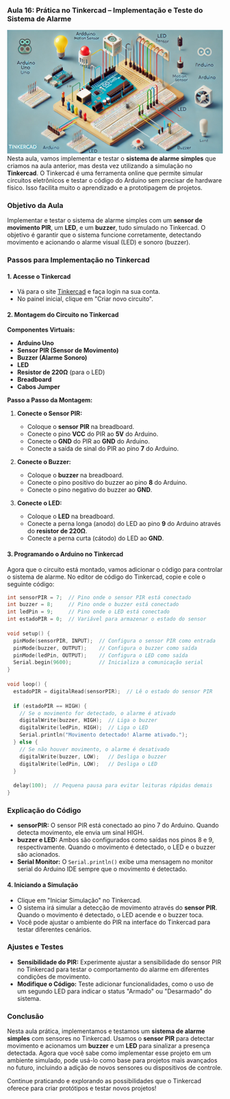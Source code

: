 ### Aula 16: Prática no Tinkercad – Implementação e Teste do Sistema de Alarme
![](./assets/16.jpeg)
Nesta aula, vamos implementar e testar o **sistema de alarme simples** que criamos na aula anterior, mas desta vez utilizando a simulação no **Tinkercad**. O Tinkercad é uma ferramenta online que permite simular circuitos eletrônicos e testar o código do Arduino sem precisar de hardware físico. Isso facilita muito o aprendizado e a prototipagem de projetos.

### Objetivo da Aula

Implementar e testar o sistema de alarme simples com um **sensor de movimento PIR**, um **LED**, e um **buzzer**, tudo simulado no Tinkercad. O objetivo é garantir que o sistema funcione corretamente, detectando movimento e acionando o alarme visual (LED) e sonoro (buzzer).

### Passos para Implementação no Tinkercad

#### 1. Acesse o Tinkercad

- Vá para o site [Tinkercad](https://www.tinkercad.com) e faça login na sua conta.
- No painel inicial, clique em "Criar novo circuito".

#### 2. Montagem do Circuito no Tinkercad

**Componentes Virtuais:**
- **Arduino Uno**
- **Sensor PIR (Sensor de Movimento)**
- **Buzzer (Alarme Sonoro)**
- **LED**
- **Resistor de 220Ω** (para o LED)
- **Breadboard**
- **Cabos Jumper**

**Passo a Passo da Montagem:**

1. **Conecte o Sensor PIR:**
   - Coloque o **sensor PIR** na breadboard.
   - Conecte o pino **VCC** do PIR ao **5V** do Arduino.
   - Conecte o **GND** do PIR ao **GND** do Arduino.
   - Conecte a saída de sinal do PIR ao pino **7** do Arduino.

2. **Conecte o Buzzer:**
   - Coloque o **buzzer** na breadboard.
   - Conecte o pino positivo do buzzer ao pino **8** do Arduino.
   - Conecte o pino negativo do buzzer ao **GND**.

3. **Conecte o LED:**
   - Coloque o **LED** na breadboard.
   - Conecte a perna longa (anodo) do LED ao pino **9** do Arduino através do **resistor de 220Ω**.
   - Conecte a perna curta (cátodo) do LED ao **GND**.

#### 3. Programando o Arduino no Tinkercad

Agora que o circuito está montado, vamos adicionar o código para controlar o sistema de alarme. No editor de código do Tinkercad, copie e cole o seguinte código:

```cpp
int sensorPIR = 7;  // Pino onde o sensor PIR está conectado
int buzzer = 8;     // Pino onde o buzzer está conectado
int ledPin = 9;     // Pino onde o LED está conectado
int estadoPIR = 0;  // Variável para armazenar o estado do sensor

void setup() {
  pinMode(sensorPIR, INPUT);  // Configura o sensor PIR como entrada
  pinMode(buzzer, OUTPUT);    // Configura o buzzer como saída
  pinMode(ledPin, OUTPUT);    // Configura o LED como saída
  Serial.begin(9600);         // Inicializa a comunicação serial
}

void loop() {
  estadoPIR = digitalRead(sensorPIR);  // Lê o estado do sensor PIR

  if (estadoPIR == HIGH) {
    // Se o movimento for detectado, o alarme é ativado
    digitalWrite(buzzer, HIGH);  // Liga o buzzer
    digitalWrite(ledPin, HIGH);  // Liga o LED
    Serial.println("Movimento detectado! Alarme ativado.");
  } else {
    // Se não houver movimento, o alarme é desativado
    digitalWrite(buzzer, LOW);   // Desliga o buzzer
    digitalWrite(ledPin, LOW);   // Desliga o LED
  }

  delay(100);  // Pequena pausa para evitar leituras rápidas demais
}
```

### Explicação do Código

- **sensorPIR:** O sensor PIR está conectado ao pino 7 do Arduino. Quando detecta movimento, ele envia um sinal HIGH.
- **buzzer e LED:** Ambos são configurados como saídas nos pinos 8 e 9, respectivamente. Quando o movimento é detectado, o LED e o buzzer são acionados.
- **Serial Monitor:** O `Serial.println()` exibe uma mensagem no monitor serial do Arduino IDE sempre que o movimento é detectado.

#### 4. Iniciando a Simulação

- Clique em "Iniciar Simulação" no Tinkercad.
- O sistema irá simular a detecção de movimento através do **sensor PIR**. Quando o movimento é detectado, o LED acende e o buzzer toca.
- Você pode ajustar o ambiente do PIR na interface do Tinkercad para testar diferentes cenários.

### Ajustes e Testes

- **Sensibilidade do PIR:** Experimente ajustar a sensibilidade do sensor PIR no Tinkercad para testar o comportamento do alarme em diferentes condições de movimento.
- **Modifique o Código:** Teste adicionar funcionalidades, como o uso de um segundo LED para indicar o status "Armado" ou "Desarmado" do sistema.

### Conclusão

Nesta aula prática, implementamos e testamos um **sistema de alarme simples** com sensores no Tinkercad. Usamos o **sensor PIR** para detectar movimento e acionamos um **buzzer** e um **LED** para sinalizar a presença detectada. Agora que você sabe como implementar esse projeto em um ambiente simulado, pode usá-lo como base para projetos mais avançados no futuro, incluindo a adição de novos sensores ou dispositivos de controle.

Continue praticando e explorando as possibilidades que o Tinkercad oferece para criar protótipos e testar novos projetos!